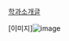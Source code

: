 
[학과소개글](https://wjsrudals411.github.io/Cordova/week6/10_12)

[이미지]![image](https://github.com/wjsrudals411/Cordova/assets/103473959/66bc3ce5-458e-49a9-841e-c08bc0e769eb)
